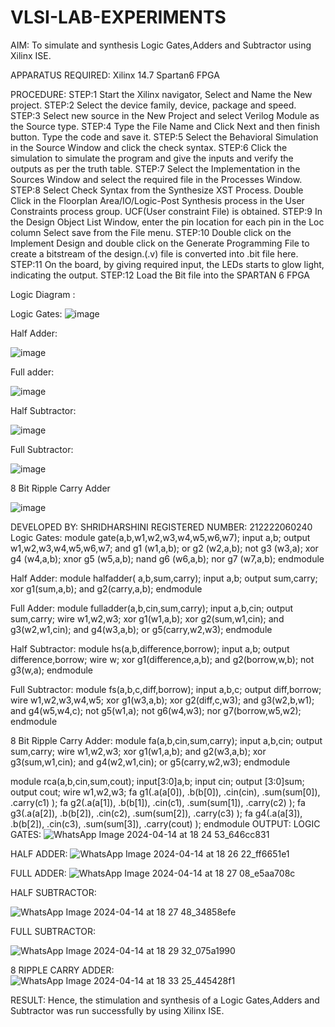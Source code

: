 # VLSI-LAB-EXPERIMENTS
AIM:
To simulate and synthesis Logic Gates,Adders and Subtractor using Xilinx ISE.

APPARATUS REQUIRED:
Xilinx 14.7 Spartan6 FPGA

PROCEDURE: 
STEP:1 Start the Xilinx navigator, Select and Name the New project. 
STEP:2 Select the device family, device, package and speed.
STEP:3 Select new source in the New Project and select Verilog Module as the Source type.
STEP:4 Type the File Name and Click Next and then finish button. Type the code and save it. 
STEP:5 Select the Behavioral Simulation in the Source Window and click the check syntax.
STEP:6 Click the simulation to simulate the program and give the inputs and verify the outputs as per the truth table. 
STEP:7 Select the Implementation in the Sources Window and select the required file in the Processes Window. 
STEP:8 Select Check Syntax from the Synthesize XST Process. Double Click in the Floorplan Area/IO/Logic-Post Synthesis process in the User Constraints process group. UCF(User constraint File) is obtained. 
STEP:9 In the Design Object List Window, enter the pin location for each pin in the Loc column Select save from the File menu. 
STEP:10 Double click on the Implement Design and double click on the Generate Programming File to create a bitstream of the design.(.v) file is converted into .bit file here. 
STEP:11 On the board, by giving required input, the LEDs starts to glow light, indicating the output.
STEP:12 Load the Bit file into the SPARTAN 6 FPGA

Logic Diagram :

Logic Gates:
![image](https://github.com/navaneethans/VLSI-LAB-EXPERIMENTS/assets/6987778/ee17970c-3ac9-4603-881b-88e2825f41a4)


Half Adder:

![image](https://github.com/navaneethans/VLSI-LAB-EXPERIMENTS/assets/6987778/0e1ecb96-0c25-4556-832b-aeeedfdfe7b9)


Full adder:

![image](https://github.com/navaneethans/VLSI-LAB-EXPERIMENTS/assets/6987778/9bb3964c-438f-469d-a3de-c1cca6f323fb)


Half Subtractor:

![image](https://github.com/navaneethans/VLSI-LAB-EXPERIMENTS/assets/6987778/731470b7-eb4e-49f8-8bb7-2994052a7184)



Full Subtractor:

![image](https://github.com/navaneethans/VLSI-LAB-EXPERIMENTS/assets/6987778/d66f874b-c1f2-44b3-a035-7149b56430c1)



8 Bit Ripple Carry Adder

![image](https://github.com/navaneethans/VLSI-LAB-EXPERIMENTS/assets/6987778/7385a408-40a5-4203-8050-b72818622d79)



DEVELOPED BY: SHRIDHARSHINI
REGISTERED NUMBER: 212222060240
Logic Gates:
module gate(a,b,w1,w2,w3,w4,w5,w6,w7);
      input a,b;
      output w1,w2,w3,w4,w5,w6,w7;
      and g1 (w1,a,b);
      or g2 (w2,a,b);
      not g3 (w3,a);
      xor g4 (w4,a,b);
      xnor g5 (w5,a,b);
      nand g6 (w6,a,b);
      nor g7 (w7,a,b);
endmodule

Half Adder:
module halfadder( a,b,sum,carry);
input a,b;
output sum,carry;
xor g1(sum,a,b);
and g2(carry,a,b);
endmodule

Full Adder:
  module fulladder(a,b,cin,sum,carry);
       input a,b,cin;
       output sum,carry;
       wire w1,w2,w3;
       xor g1(w1,a,b);
       xor g2(sum,w1,cin);
       and g3(w2,w1,cin);
       and  g4(w3,a,b);
       or g5(carry,w2,w3);
  endmodule

Half Subtractor:
module hs(a,b,difference,borrow);
       input a,b;
       output difference,borrow;
       wire w;
       xor g1(difference,a,b);
       and g2(borrow,w,b);
       not g3(w,a);
endmodule


Full Subtractor:
module fs(a,b,c,diff,borrow);
    input a,b,c;
    output diff,borrow;
    wire w1,w2,w3,w4,w5;
    xor g1(w3,a,b);
    xor g2(diff,c,w3);
    and g3(w2,b,w1);
    and g4(w5,w4,c);
    not g5(w1,a);
    not g6(w4,w3);
    nor g7(borrow,w5,w2);
endmodule   

8 Bit Ripple Carry Adder:
  module fa(a,b,cin,sum,carry);
       input a,b,cin;
       output sum,carry;
       wire w1,w2,w3;
       xor g1(w1,a,b);
       and g2(w3,a,b);
       xor g3(sum,w1,cin);
       and g4(w2,w1,cin);
       or g5(carry,w2,w3);
 endmodule
 
 module rca(a,b,cin,sum,cout);
        input[3:0]a,b;
        input cin;
        output [3:0]sum;
        output cout;
        wire w1,w2,w3;
      fa g1(.a(a[0]),
            .b(b[0]),
            .cin(cin),
            .sum(sum[0]),
            .carry(c1)
            );
       fa g2(.a(a[1]),
             .b(b[1]),
             .cin(c1),
             .sum(sum[1]),
             .carry(c2)
             );
       fa g3(.a(a[2]),
             .b(b[2]),
             .cin(c2),
             .sum(sum[2]),
             .carry(c3)
             );
        fa g4(.a(a[3]),
              .b(b[2]),
              .cin(c3),
              .sum(sum[3]),
              .carry(cout)
              );
 endmodule 
 OUTPUT:
 LOGIC GATES:
 ![WhatsApp Image 2024-04-14 at 18 24 53_646cc831](https://github.com/shridharshini8524/VLSI-LAB-EXP/assets/148639799/8b87d7ab-3dbd-4483-b5a8-52dba6d61341)

HALF ADDER:
![WhatsApp Image 2024-04-14 at 18 26 22_ff6651e1](https://github.com/shridharshini8524/VLSI-LAB-EXP/assets/148639799/fa11090f-47bf-4da4-bc55-0e2e6ece211b)

FULL ADDER:
![WhatsApp Image 2024-04-14 at 18 27 08_e5aa708c](https://github.com/shridharshini8524/VLSI-LAB-EXP/assets/148639799/db9fb03d-c8ed-42ea-bb25-a948a4a126b4)

HALF SUBTRACTOR:

![WhatsApp Image 2024-04-14 at 18 27 48_34858efe](https://github.com/shridharshini8524/VLSI-LAB-EXP/assets/148639799/4b209e8d-cd5c-477d-8a18-7d35d30298b8)

FULL SUBTRACTOR:

![WhatsApp Image 2024-04-14 at 18 29 32_075a1990](https://github.com/shridharshini8524/VLSI-LAB-EXP/assets/148639799/545feae1-7509-44e4-bd0f-ecc5fcc5ee19)

8 RIPPLE CARRY ADDER:
![WhatsApp Image 2024-04-14 at 18 33 25_445428f1](https://github.com/shridharshini8524/VLSI-LAB-EXP/assets/148639799/c8f42ce1-74c7-41b5-9cb5-5bf34555d225)

RESULT:
Hence, the stimulation and synthesis of a Logic Gates,Adders and Subtractor was run successfully by using Xilinx ISE.
